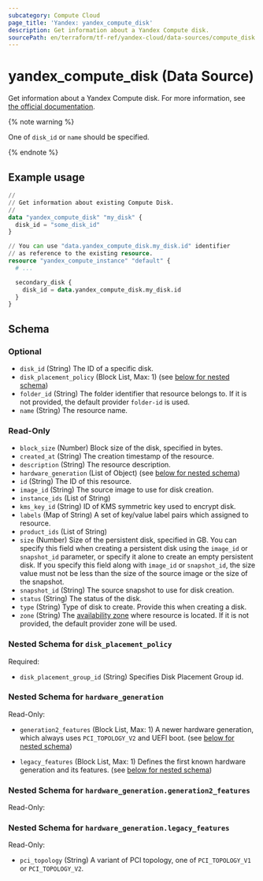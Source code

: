 ```yaml
---
subcategory: Compute Cloud
page_title: 'Yandex: yandex_compute_disk'
description: Get information about a Yandex Compute disk.
sourcePath: en/terraform/tf-ref/yandex-cloud/data-sources/compute_disk.md
---
```


# yandex_compute_disk (Data Source)

Get information about a Yandex Compute disk. For more information, see [the official documentation](https://yandex.cloud/docs/compute/concepts/disk).

{% note warning %}

One of `disk_id` or `name` should be specified.

{% endnote %}


## Example usage

```terraform
//
// Get information about existing Compute Disk.
//
data "yandex_compute_disk" "my_disk" {
  disk_id = "some_disk_id"
}

// You can use "data.yandex_compute_disk.my_disk.id" identifier 
// as reference to the existing resource.
resource "yandex_compute_instance" "default" {
  # ...

  secondary_disk {
    disk_id = data.yandex_compute_disk.my_disk.id
  }
}
```

<!-- schema generated by tfplugindocs -->
## Schema

### Optional

- `disk_id` (String) The ID of a specific disk.
- `disk_placement_policy` (Block List, Max: 1) (see [below for nested schema](#nestedblock--disk_placement_policy))
- `folder_id` (String) The folder identifier that resource belongs to. If it is not provided, the default provider `folder-id` is used.
- `name` (String) The resource name.

### Read-Only

- `block_size` (Number) Block size of the disk, specified in bytes.
- `created_at` (String) The creation timestamp of the resource.
- `description` (String) The resource description.
- `hardware_generation` (List of Object) (see [below for nested schema](#nestedatt--hardware_generation))
- `id` (String) The ID of this resource.
- `image_id` (String) The source image to use for disk creation.
- `instance_ids` (List of String)
- `kms_key_id` (String) ID of KMS symmetric key used to encrypt disk.
- `labels` (Map of String) A set of key/value label pairs which assigned to resource.
- `product_ids` (List of String)
- `size` (Number) Size of the persistent disk, specified in GB. You can specify this field when creating a persistent disk using the `image_id` or `snapshot_id` parameter, or specify it alone to create an empty persistent disk. If you specify this field along with `image_id` or `snapshot_id`, the size value must not be less than the size of the source image or the size of the snapshot.
- `snapshot_id` (String) The source snapshot to use for disk creation.
- `status` (String) The status of the disk.
- `type` (String) Type of disk to create. Provide this when creating a disk.
- `zone` (String) The [availability zone](https://yandex.cloud/docs/overview/concepts/geo-scope) where resource is located. If it is not provided, the default provider zone will be used.

<a id="nestedblock--disk_placement_policy"></a>
### Nested Schema for `disk_placement_policy`

Required:

- `disk_placement_group_id` (String) Specifies Disk Placement Group id.



<a id="nestedatt--hardware_generation"></a>
### Nested Schema for `hardware_generation`

Read-Only:

- `generation2_features` (Block List, Max: 1) A newer hardware generation, which always uses `PCI_TOPOLOGY_V2` and UEFI boot. (see [below for nested schema](#nestedobjatt--hardware_generation--generation2_features))

- `legacy_features` (Block List, Max: 1) Defines the first known hardware generation and its features. (see [below for nested schema](#nestedobjatt--hardware_generation--legacy_features))


<a id="nestedobjatt--hardware_generation--generation2_features"></a>
### Nested Schema for `hardware_generation.generation2_features`

Read-Only:



<a id="nestedobjatt--hardware_generation--legacy_features"></a>
### Nested Schema for `hardware_generation.legacy_features`

Read-Only:

- `pci_topology` (String) A variant of PCI topology, one of `PCI_TOPOLOGY_V1` or `PCI_TOPOLOGY_V2`.

